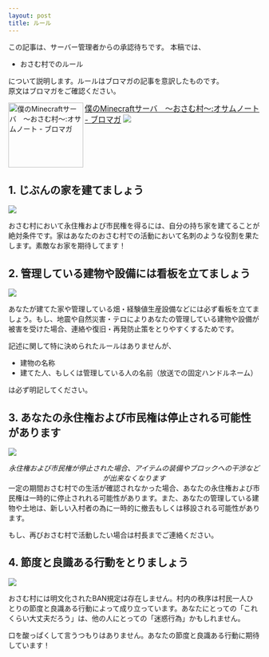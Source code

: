 ```yaml
---
layout: post
title: ルール
---
```


<alert class="caution">この記事は、サーバー管理者からの承認待ちです。</alert>
本稿では、

* おさむ村でのルール

について説明します。ルールはブロマガの記事を意訳したものです。  
原文はブロマガをご確認ください。  
<div class="intro-article-wrapper" style="width: 100%; overflow: auto;"><a class="intro-article-img" href="http://ch.nicovideo.jp/osamu/blomaga/ar241922" target="_blank" style="float:left;" rel="nofollow"><img src="http://capture.heartrails.com/150x130/shadow?http://ch.nicovideo.jp/osamu/blomaga/ar241922" align="left" width="150" height="130" alt="僕のMinecraftサーバ　～おさむ村～:オサムノート - ブロマガ"></a><a class="intro-article-title" href="http://ch.nicovideo.jp/osamu/blomaga/ar241922" target="_blank" style="font-size:110%;" rel="nofollow">僕のMinecraftサーバ　～おさむ村～:オサムノート - ブロマガ</a> <img src="http://b.hatena.ne.jp/entry/image/http://ch.nicovideo.jp/osamu/blomaga/ar241922" style="opacity:0.8;"><span style="clear: both;"></span></div>

## 1. じぶんの家を建てましょう
[![](http://farm4.staticflickr.com/3710/9143745413_485050a11d_c.jpg)](http://www.flickr.com/photos/s083027/9143745413/)  

おさむ村において永住権および市民権を得るには、自分の持ち家を建てることが絶対条件です。家はあなたのおさむ村での活動において名刺のような役割を果たします。素敵なお家を期待してます！

## 2. 管理している建物や設備には看板を立てましょう
[![](http://farm8.staticflickr.com/7375/9702854062_3b8117ac24_c.jpg)](http://www.flickr.com/photos/s083027/9702854062/)  

あなたが建てた家や管理している畑・経験値生産設備などには必ず看板を立てましょう。もし、地震や自然災害・テロによりあなたの管理している建物や設備が被害を受けた場合、連絡や復旧・再発防止策をとりやすくするためです。

記述に関して特に決められたルールはありませんが、

* 建物の名称  
* 建てた人、もしくは管理している人の名前（放送での固定ハンドルネーム）

は必ず明記してください。

## 3. あなたの永住権および市民権は停止される可能性があります
[![](http://farm8.staticflickr.com/7442/9506979745_40e9529390_c.jpg)](http://www.flickr.com/photos/s083027/9506979745/)

<center><i>永住権および市民権が停止された場合、アイテムの装備やブロックへの干渉などが出来なくなります</i></center>
一定の期間おさむ村での生活が確認されなかった場合、あなたの永住権および市民権は一時的に停止されれる可能性があります。また、あなたの管理している建物や土地は、新しい入村者の為に一時的に撤去もしくは移設される可能性があります。

もし、再びおさむ村で活動したい場合は村長までご連絡ください。

## 4. 節度と良識ある行動をとりましょう
[![](http://farm4.staticflickr.com/3812/9924669064_9b8cfab444_c.jpg)](http://www.flickr.com/photos/s083027/9924669064/)  

おさむ村には明文化されたBAN規定は存在しません。村内の秩序は村民一人ひとりの節度と良識ある行動によって成り立っています。あなたにとっての「これくらい大丈夫だろう」は、他の人にとっての「迷惑行為」かもしれません。

口を酸っぱくして言うつもりはありません。あなたの節度と良識ある行動に期待しています！
